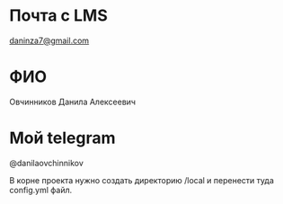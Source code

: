 # Почта с LMS
daninza7@gmail.com
# ФИО
Овчинников Данила Алексеевич
# Мой telegram
@danilaovchinnikov


В корне проекта нужно создать директорию /local и перенести туда config.yml файл.
